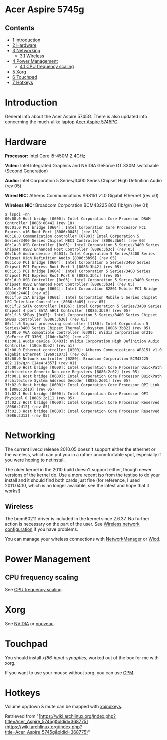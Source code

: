 # Acer Aspire 5745g

## Contents

*   [1 Introduction](#Introduction)
*   [2 Hardware](#Hardware)
*   [3 Networking](#Networking)
    *   [3.1 Wireless](#Wireless)
*   [4 Power Management](#Power_Management)
    *   [4.1 CPU frequency scaling](#CPU_frequency_scaling)
*   [5 Xorg](#Xorg)
*   [6 Touchpad](#Touchpad)
*   [7 Hotkeys](#Hotkeys)

# Introduction

General info about the Acer Aspire 5745G. There is also updated info concerning the much-alike laptop [Acer Aspire 5745PG](/index.php/Acer_Aspire_5745PG "Acer Aspire 5745PG").

# Hardware

**Processor:** Intel Core i5-450M 2.4GHz

**Video:** Intel Integrated Graphics and NVIDIA GeForce GT 330M switchable (Second Generation)

**Audio:** Intel Corporation 5 Series/3400 Series Chipset High Definition Audio (rev 05)

**Wired NIC:** Atheros Communications AR8151 v1.0 Gigabit Ethernet (rev c0)

**Wireless NIC:** Broadcom Corporation BCM43225 802.11b/g/n (rev 01)

```
$ lspci -nn
00:00.0 Host bridge [0600]: Intel Corporation Core Processor DRAM Controller [8086:0044] (rev 18)
00:01.0 PCI bridge [0604]: Intel Corporation Core Processor PCI Express x16 Root Port [8086:0045] (rev 18)
00:16.0 Communication controller [0780]: Intel Corporation 5 Series/3400 Series Chipset HECI Controller [8086:3b64] (rev 06)
00:1a.0 USB Controller [0c03]: Intel Corporation 5 Series/3400 Series Chipset USB2 Enhanced Host Controller [8086:3b3c] (rev 05)
00:1b.0 Audio device [0403]: Intel Corporation 5 Series/3400 Series Chipset High Definition Audio [8086:3b56] (rev 05)
00:1c.0 PCI bridge [0604]: Intel Corporation 5 Series/3400 Series Chipset PCI Express Root Port 1 [8086:3b42] (rev 05)
00:1c.5 PCI bridge [0604]: Intel Corporation 5 Series/3400 Series Chipset PCI Express Root Port 6 [8086:3b4c] (rev 05)
00:1d.0 USB Controller [0c03]: Intel Corporation 5 Series/3400 Series Chipset USB2 Enhanced Host Controller [8086:3b34] (rev 05)
00:1e.0 PCI bridge [0604]: Intel Corporation 82801 Mobile PCI Bridge [8086:2448] (rev a5)
00:1f.0 ISA bridge [0601]: Intel Corporation Mobile 5 Series Chipset LPC Interface Controller [8086:3b09] (rev 05)
00:1f.2 SATA controller [0106]: Intel Corporation 5 Series/3400 Series Chipset 4 port SATA AHCI Controller [8086:3b29] (rev 05)
00:1f.3 SMBus [0c05]: Intel Corporation 5 Series/3400 Series Chipset SMBus Controller [8086:3b30] (rev 05)
00:1f.6 Signal processing controller [1180]: Intel Corporation 5 Series/3400 Series Chipset Thermal Subsystem [8086:3b32] (rev 05)
01:00.0 VGA compatible controller [0300]: nVidia Corporation GT216 [GeForce GT 330M] [10de:0a29] (rev a2)
01:00.1 Audio device [0403]: nVidia Corporation High Definition Audio Controller [10de:0be2] (rev a1)
02:00.0 Ethernet controller [0200]: Atheros Communications AR8151 v1.0 Gigabit Ethernet [1969:1073] (rev c0)
03:00.0 Network controller [0280]: Broadcom Corporation BCM43225 802.11b/g/n [14e4:4357] (rev 01)
3f:00.0 Host bridge [0600]: Intel Corporation Core Processor QuickPath Architecture Generic Non-core Registers [8086:2c62] (rev 05)
3f:00.1 Host bridge [0600]: Intel Corporation Core Processor QuickPath Architecture System Address Decoder [8086:2d01] (rev 05)
3f:02.0 Host bridge [0600]: Intel Corporation Core Processor QPI Link 0 [8086:2d10] (rev 05)
3f:02.1 Host bridge [0600]: Intel Corporation Core Processor QPI Physical 0 [8086:2d11] (rev 05)
3f:02.2 Host bridge [0600]: Intel Corporation Core Processor Reserved [8086:2d12] (rev 05)
3f:02.3 Host bridge [0600]: Intel Corporation Core Processor Reserved [8086:2d13] (rev 05)

```

# Networking

The current livecd release 2010.05 doesn't support either the ethernet or the wireless, which can put you in a rather uncomfortable spot, especially if you were hoping to netinstall.

The older kernel in the 2010 build doesn't support either, though newer versions of the kernel do. Use a more recent iso from the [testiso](https://releng.archlinux.org/isos/) to do your install and it should find both cards just fine (for reference, I used 2011.04.10, which is no longer avaliable, see the latest and hope that it works!)

## Wireless

The brcm80211 driver is included in the kernel since 2.6.37\. No further action is necessary on the part of the user. See [Wireless network configuration](/index.php/Wireless_network_configuration "Wireless network configuration") if you have problems.

You can manage your wireless connections with [NetworkManager](/index.php/NetworkManager "NetworkManager") or [Wicd](/index.php/Wicd "Wicd").

# Power Management

## CPU frequency scaling

See [CPU frequency scaling](/index.php/CPU_frequency_scaling "CPU frequency scaling").

# Xorg

See [NVIDIA](/index.php/NVIDIA "NVIDIA") or [nouveau](/index.php/Nouveau "Nouveau").

# Touchpad

You should install _xf86-input-synaptics_, worked out of the box for me with xorg.

If you want to use your mouse without xorg, you can use [GPM](/index.php/GPM "GPM").

# Hotkeys

Volume up/down & mute can be mapped with [xbindkeys](/index.php/Xbindkeys "Xbindkeys").

Retrieved from "[https://wiki.archlinux.org/index.php?title=Acer_Aspire_5745g&oldid=368775](https://wiki.archlinux.org/index.php?title=Acer_Aspire_5745g&oldid=368775)"